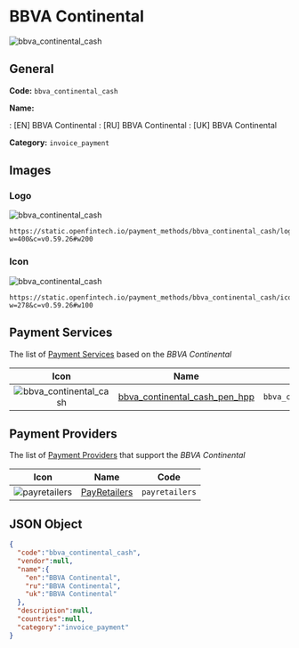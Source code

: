 
# BBVA Continental 
![bbva_continental_cash](https://static.openfintech.io/payment_methods/bbva_continental_cash/logo.png?w=400&c=v0.59.26#w200)  

## General 
**Code:** `bbva_continental_cash` 
 
**Name:** 
 
:	[EN] BBVA Continental 
:	[RU] BBVA Continental 
:	[UK] BBVA Continental 
 
**Category:** `invoice_payment` 
 

## Images 

### Logo 
![bbva_continental_cash](https://static.openfintech.io/payment_methods/bbva_continental_cash/logo.png?w=400&c=v0.59.26#w200)  

```
https://static.openfintech.io/payment_methods/bbva_continental_cash/logo.png?w=400&c=v0.59.26#w200
```  

### Icon 
![bbva_continental_cash](https://static.openfintech.io/payment_methods/bbva_continental_cash/icon.png?w=278&c=v0.59.26#w100)  

```
https://static.openfintech.io/payment_methods/bbva_continental_cash/icon.png?w=278&c=v0.59.26#w100
```  

## Payment Services 
 
The list of [Payment Services](/payment-services/) based on the _BBVA Continental_ 

|Icon|Name|Code| 
|:---:|:---:|:---:| 
|![bbva_continental_cash](https://static.openfintech.io/payment_methods/bbva_continental_cash/icon.png?w=278&c=v0.59.26#w100) |[bbva_continental_cash_pen_hpp](/payment-services/bbva_continental_cash_pen_hpp/)|`bbva_continental_cash_pen_hpp`| 
 

## Payment Providers 
 
The list of [Payment Providers](/payment-providers/) that support the _BBVA Continental_ 

|Icon|Name|Code| 
|:---:|:---:|:---:| 
|![payretailers](https://static.openfintech.io/payment_providers/payretailers/icon.svg?w=278&c=v0.59.26#w100) |[PayRetailers](/payment-providers/payretailers/)|`payretailers`| 
 

## JSON Object 

```json
{
  "code":"bbva_continental_cash",
  "vendor":null,
  "name":{
    "en":"BBVA Continental",
    "ru":"BBVA Continental",
    "uk":"BBVA Continental"
  },
  "description":null,
  "countries":null,
  "category":"invoice_payment"
}
```  

